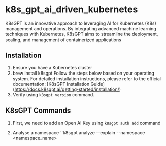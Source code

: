 # k8s_gpt_ai_driven_kubernetes
K8sGPT is an innovative approach to leveraging AI for Kubernetes (K8s) management and operations. By integrating advanced machine learning techniques with Kubernetes, K8sGPT aims to streamline the deployment, scaling, and management of containerized applications

## Installation
1. Ensure you have a Kubernetes cluster
2. brew install k8sgpt
   Follow the steps below based on your operating system. For detailed installation instructions, please refer to the official documentation: [K8sGPT Installation Guide] 
   (https://docs.k8sgpt.ai/getting-started/installation/)
3. Verify using `k8sgpt version` command.

## K8sGPT Commands

1. First, we need to add an Open AI Key
   using `k8sgpt auth add` command

2. Analyse a namespace
   ``k8sgpt analyze --explain --namespace <namespace_name>


   


